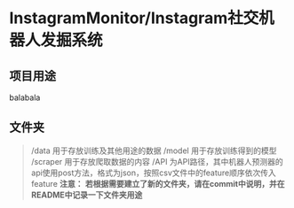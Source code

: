 <!--
 * @Author: Qile Liang
 * @Date: 2021-04-15 18:40:40
 * @LastEditTime: 2021-05-12 11:05:55
 * @LastEditors: Qile Liang
 * @Description: 
 * @FilePath: \InstagrameMoniter\README.md
 * @Email: liangqile@outlook.com
-->

# InstagramMonitor/Instagram社交机器人发掘系统

## 项目用途
balabala

## 文件夹
> /data 用于存放训练及其他用途的数据
> /model 用于存放训练得到的模型
> /scraper 用于存放爬取数据的内容
> /API 为API路径，其中机器人预测器的api使用post方法，格式为json，按照csv文件中的feature顺序依次传入feature
**注意：**
**若根据需要建立了新的文件夹，请在commit中说明，并在README中记录一下文件夹用途**

